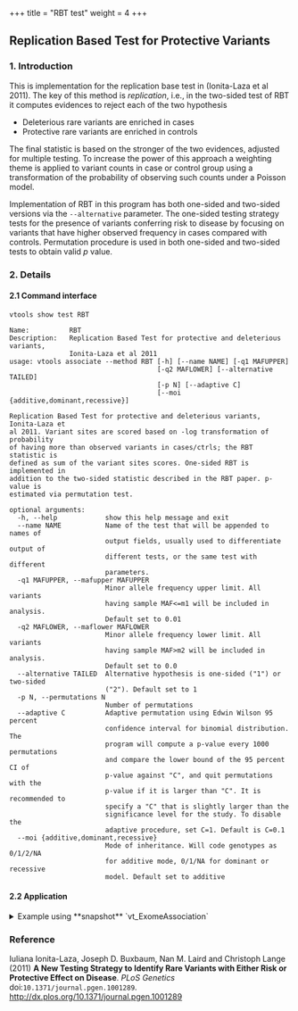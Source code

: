 
+++
title = "RBT test"
weight = 4
+++



## Replication Based Test for Protective Variants 



### 1. Introduction

This is implementation for the replication base test in (Ionita-Laza et al 2011). The key of this method is *replication*, i.e., in the two-sided test of RBT it computes evidences to reject each of the two hypothesis 



*   Deleterious rare variants are enriched in cases 
*   Protective rare variants are enriched in controls 

The final statistic is based on the stronger of the two evidences, adjusted for multiple testing. To increase the power of this approach a weighting theme is applied to variant counts in case or control group using a transformation of the probability of observing such counts under a Poisson model. 

Implementation of RBT in this program has both one-sided and two-sided versions via the `--alternative` parameter. The one-sided testing strategy tests for the presence of variants conferring risk to disease by focusing on variants that have higher observed frequency in cases compared with controls. Permutation procedure is used in both one-sided and two-sided tests to obtain valid $p$ value. 



### 2. Details

#### 2.1 Command interface

    vtools show test RBT

    Name:          RBT
    Description:   Replication Based Test for protective and deleterious variants,
                   Ionita-Laza et al 2011
    usage: vtools associate --method RBT [-h] [--name NAME] [-q1 MAFUPPER]
                                         [-q2 MAFLOWER] [--alternative TAILED]
                                         [-p N] [--adaptive C]
                                         [--moi {additive,dominant,recessive}]
    
    Replication Based Test for protective and deleterious variants, Ionita-Laza et
    al 2011. Variant sites are scored based on -log transformation of probability
    of having more than observed variants in cases/ctrls; the RBT statistic is
    defined as sum of the variant sites scores. One-sided RBT is implemented in
    addition to the two-sided statistic described in the RBT paper. p-value is
    estimated via permutation test.
    
    optional arguments:
      -h, --help            show this help message and exit
      --name NAME           Name of the test that will be appended to names of
                            output fields, usually used to differentiate output of
                            different tests, or the same test with different
                            parameters.
      -q1 MAFUPPER, --mafupper MAFUPPER
                            Minor allele frequency upper limit. All variants
                            having sample MAF<=m1 will be included in analysis.
                            Default set to 0.01
      -q2 MAFLOWER, --maflower MAFLOWER
                            Minor allele frequency lower limit. All variants
                            having sample MAF>m2 will be included in analysis.
                            Default set to 0.0
      --alternative TAILED  Alternative hypothesis is one-sided ("1") or two-sided
                            ("2"). Default set to 1
      -p N, --permutations N
                            Number of permutations
      --adaptive C          Adaptive permutation using Edwin Wilson 95 percent
                            confidence interval for binomial distribution. The
                            program will compute a p-value every 1000 permutations
                            and compare the lower bound of the 95 percent CI of
                            p-value against "C", and quit permutations with the
                            p-value if it is larger than "C". It is recommended to
                            specify a "C" that is slightly larger than the
                            significance level for the study. To disable the
                            adaptive procedure, set C=1. Default is C=0.1
      --moi {additive,dominant,recessive}
                            Mode of inheritance. Will code genotypes as 0/1/2/NA
                            for additive mode, 0/1/NA for dominant or recessive
                            model. Default set to additive
    



#### 2.2 Application

<details><summary> Example using **snapshot** `vt_ExomeAssociation`</summary> 



    vtools associate rare status -m "RBT --name RBT -p 5000" --group_by name2 --to_db rbt -j8 >\
     rbt.txt

    INFO: 3180 samples are found
    INFO: 2632 groups are found
    INFO: Starting 8 processes to load genotypes
    Loading genotypes: 100% [===========================] 3,180 34.0/s in 00:01:33
    Testing for association: 100% [===================================] 2,632/591 14.3/s in 00:03:03
    INFO: Association tests on 2632 groups have completed. 591 failed.
    INFO: Using annotation DB rbt in project test.
    INFO: Annotation database used to record results of association tests. Created on Wed, 30 Jan 2013 05:32:45
    



    vtools show fields | grep RBT

    rbt.sample_size_RBT          sample size
    rbt.num_variants_RBT         number of variants in each group (adjusted for specified MAF
    rbt.total_mac_RBT            total minor allele counts in a group (adjusted for MOI)
    rbt.statistic_RBT            test statistic.
    rbt.pvalue_RBT               p-value
    rbt.std_error_RBT            Empirical estimate of the standard deviation of statistic
    rbt.num_permutations_RBT     number of permutations at which p-value is evaluated
    



    head rbt.txt
    
    name2   sample_size_RBT num_variants_RBT        total_mac_RBT   statistic_RBT   pvalue_RBT      std_error_RBT   num_permutations_RBT
    AADACL4 3180    5       138     1.37261 0.898102        2.99763 1000
    ABCB6   3180    7       151     4.94419 0.665335        3.29949 1000
    ABCG5   3180    6       87      5.1935  0.413586        2.98032 1000
    ABCG8   3180    12      152     4.96566 0.769231        4.03695 1000
    ABL2    3180    4       41      2.67589 0.456543        2.29237 1000
    ACADL   3180    5       65      2.18841 0.696304        2.64459 1000
    ACADM   3180    4       103     2.04935 0.678322        2.58183 1000
    ACAP3   3180    3       17      2.32431 0.422577        1.95933 1000
    ABCD3   3180    3       42      1.10394 0.797203        2.16152 1000
    

</details>


### Reference
Iuliana Ionita-Laza, Joseph D. Buxbaum, Nan M. Laird and Christoph Lange (2011) **A New Testing Strategy to Identify Rare Variants with Either Risk or Protective Effect on Disease**. *PLoS Genetics* doi:`10.1371/journal.pgen.1001289`. <http://dx.plos.org/10.1371/journal.pgen.1001289>
